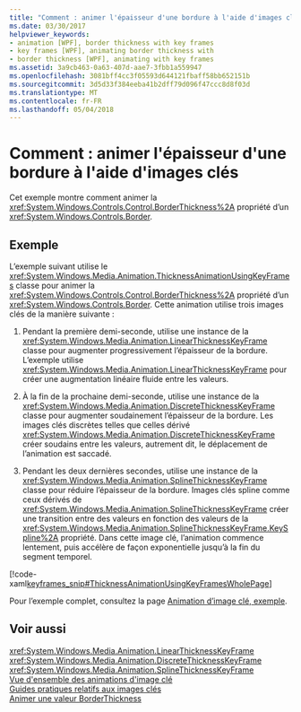 ```yaml
---
title: "Comment : animer l'épaisseur d'une bordure à l'aide d'images clés"
ms.date: 03/30/2017
helpviewer_keywords:
- animation [WPF], border thickness with key frames
- key frames [WPF], animating border thickness with
- border thickness [WPF], animating with key frames
ms.assetid: 3a9cb463-0a63-407d-aae7-3fbb1a559947
ms.openlocfilehash: 3081bff4cc3f05593d644121fbaff58bb652151b
ms.sourcegitcommit: 3d5d33f384eeba41b2dff79d096f47ccc8d8f03d
ms.translationtype: MT
ms.contentlocale: fr-FR
ms.lasthandoff: 05/04/2018
---
```

# <a name="how-to-animate-the-thickness-of-a-border-by-using-key-frames"></a>Comment : animer l'épaisseur d'une bordure à l'aide d'images clés
Cet exemple montre comment animer la <xref:System.Windows.Controls.Control.BorderThickness%2A> propriété d’un <xref:System.Windows.Controls.Border>.  
  
## <a name="example"></a>Exemple  
 L’exemple suivant utilise le <xref:System.Windows.Media.Animation.ThicknessAnimationUsingKeyFrames> classe pour animer la <xref:System.Windows.Controls.Control.BorderThickness%2A> propriété d’un <xref:System.Windows.Controls.Border>. Cette animation utilise trois images clés de la manière suivante :  
  
1.  Pendant la première demi-seconde, utilise une instance de la <xref:System.Windows.Media.Animation.LinearThicknessKeyFrame> classe pour augmenter progressivement l’épaisseur de la bordure. L’exemple utilise <xref:System.Windows.Media.Animation.LinearThicknessKeyFrame> pour créer une augmentation linéaire fluide entre les valeurs.  
  
2.  À la fin de la prochaine demi-seconde, utilise une instance de la <xref:System.Windows.Media.Animation.DiscreteThicknessKeyFrame> classe pour augmenter soudainement l’épaisseur de la bordure. Les images clés discrètes telles que celles dérivé <xref:System.Windows.Media.Animation.DiscreteThicknessKeyFrame> créer soudains entre les valeurs, autrement dit, le déplacement de l’animation est saccadé.  
  
3.  Pendant les deux dernières secondes, utilise une instance de la <xref:System.Windows.Media.Animation.SplineThicknessKeyFrame> classe pour réduire l’épaisseur de la bordure. Images clés spline comme ceux dérivés de <xref:System.Windows.Media.Animation.SplineThicknessKeyFrame> créer une transition entre des valeurs en fonction des valeurs de la <xref:System.Windows.Media.Animation.SplineThicknessKeyFrame.KeySpline%2A> propriété. Dans cette image clé, l’animation commence lentement, puis accélère de façon exponentielle jusqu’à la fin du segment temporel.  
  
 [!code-xaml[keyframes_snip#ThicknessAnimationUsingKeyFramesWholePage](../../../../samples/snippets/xaml/VS_Snippets_Wpf/keyframes_snip/XAML/ThicknessAnimationUsingKeyFramesExample.xaml#thicknessanimationusingkeyframeswholepage)]  
  
 Pour l’exemple complet, consultez la page [Animation d’image clé, exemple](http://go.microsoft.com/fwlink/?LinkID=160012).  
  
## <a name="see-also"></a>Voir aussi  
 <xref:System.Windows.Media.Animation.LinearThicknessKeyFrame>  
 <xref:System.Windows.Media.Animation.DiscreteThicknessKeyFrame>  
 <xref:System.Windows.Media.Animation.SplineThicknessKeyFrame>  
 [Vue d'ensemble des animations d'image clé](../../../../docs/framework/wpf/graphics-multimedia/key-frame-animations-overview.md)  
 [Guides pratiques relatifs aux images clés](../../../../docs/framework/wpf/graphics-multimedia/key-frame-animation-how-to-topics.md)  
 [Animer une valeur BorderThickness](../../../../docs/framework/wpf/controls/how-to-animate-a-borderthickness-value.md)

